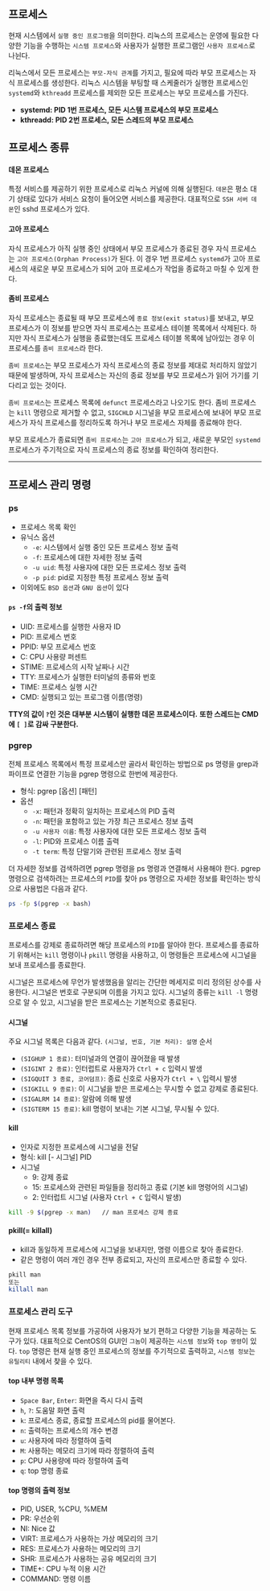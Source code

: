 
## 프로세스
현재 시스템에서 `실행 중인 프로그램`을 의미한다. 리눅스의 프로세스는 운영에 필요한 다양한 기능을 수행하는 `시스템 프로세스`와 사용자가 실행한 프로그램인 `사용자 프로세스`로 나뉜다.

리눅스에서 모든 프로세스는 `부모-자식 관계`를 가지고, 필요에 따라 부모 프로세스는 자식 프로세스를 생성한다. 리눅스 시스템을 부팅할 때 스케줄러가 실행한 프로세스인 `systemd`와 `kthreadd` 프로세스를 제외한 모든 프로세스는 부모 프로세스를 가진다.

- **systemd: PID 1번 프로세스, 모든 시스템 프로세스의 부모 프로세스**
- **kthreadd: PID 2번 프로세스, 모든 스레드의 부모 프로세스**

## 프로세스 종류

#### 데몬 프로세스
특정 서비스를 제공하기 위한 프로세스로 리눅스 커널에 의해 실행된다.  `데몬`은 평소 대기 상태로 있다가 서비스 요청이 들어오면 서비스를 제공한다. 대표적으로 `SSH 서버 데몬`인 sshd 프로세스가 있다.

#### 고아 프로세스
자식 프로세스가 아직 실행 중인 상태에서 부모 프로세스가 종료된 경우 자식 프로세스는 `고아 프로세스(Orphan Process)`가 된다. 이 경우 1번 프로세스 `systemd`가 고아 프로세스의 새로운 부모 프로세스가 되어 고아 프로세스가 작업을 종료하고 마칠 수 있게 한다.

#### 좀비 프로세스
자식 프로세스는 종료될 때 부모 프로세스에 `종료 정보(exit status)`를 보내고, 부모 프로세스가 이 정보를 받으면 자식 프로세스는 프로세스 테이블 목록에서 삭제된다. 하지만 자식 프로세스가 실행을 종료했는데도 프로세스 테이블 목록에 남아있는 경우 이 프로세스를 `좀비 프로세스`라 한다. 

`좀비 프로세스`는 부모 프로세스가 자식 프로세스의 종료 정보를 제대로 처리하지 않았기 때문에 발생하며, 자식 프로세스는 자신의 종료 정보를 부모 프로세스가 읽어 가기를 기다리고 있는 것이다. 

`좀비 프로세스`는 프로세스 목록에 `defunct` 프로세스라고 나오기도 한다. 좀비 프로세스는 `kill` 명령으로 제거할 수 없고, `SIGCHLD` 시그널을 부모 프로세스에 보내어 부모 프로세스가 자식 프로세스를 정리하도록 하거나 부모 프로세스 자체를 종료해야 한다.

부모 프로세스가 종료되면 `좀비 프로세스`는 `고아 프로세스`가 되고, 새로운 부모인 `systemd` 프로세스가 주기적으로 자식 프로세스의 종료 정보를 확인하여 정리한다.

---

## 프로세스 관리 명령

### ps
- 프로세스 목록 확인
- 유닉스 옵션
	- `-e`: 시스템에서 실행 중인 모든 프로세스 정보 출력
	- `-f`: 프로세스에 대한 자세한 정보 출력
	- `-u uid`: 특정 사용자에 대한 모든 프로세스 정보 출력
	- `-p pid`: pid로 지정한 특정 프로세스 정보 출력
- 이외에도 `BSD 옵션`과 `GNU 옵션`이 있다

#### `ps -f`의 출력 정보
- UID: 프로세스를 실행한 사용자 ID
- PID: 프로세스 번호
- PPID: 부모 프로세스 번호
- C: CPU 사용량 퍼센트
- STIME: 프로세스의 시작 날짜나 시간
- TTY: 프로세스가 실행한 터미널의 종류와 번호
- TIME: 프로세스 실행 시간
- CMD: 실행되고 있는 프로그램 이름(명령)

**TTY의 값이 `?`인 것은 대부분 시스템이 실행한 데몬 프로세스이다.**
**또한 스레드는 CMD에 `[ ]`로 감싸 구분한다.**


### pgrep
전체 프로세스 목록에서 특정 프로세스만 골라서 확인하는 방법으로 ps 명령을 grep과 파이프로 연결한 기능을 pgrep 명령으로 한번에 제공한다.

- 형식: pgrep \[옵션\] \[패턴\]
- 옵션
	- `-x`: 패턴과 정확히 일치하는 프로세스의 PID 출력
	- `-n`: 패턴을 포함하고 있는 가장 최근 프로세스 정보 출력
	- `-u 사용자 이름`: 특정 사용자에 대한 모든 프로세스 정보 출력
	- `-l`: PID와 프로세스 이름 출력
	- `-t term`: 특정 단말기와 관련된 프로세스 정보 출력

더 자세한 정보를 검색하려면 pgrep 명령을 ps 명령과 연결해서 사용해야 한다.
pgrep 명령으로 검색하려는 프로세스의 `PID`를 찾아 ps 명령으로 자세한 정보를 확인하는 방식으로 사용법은 다음과 같다.
```bash
ps -fp $(pgrep -x bash)
```


### 프로세스 종료
프로세스를 강제로 종료하려면 해당 프로세스의 `PID`를 알아야 한다. 프로세스를 종료하기 위해서는 `kill` 명령이나 `pkill` 명령을 사용하고, 이 명령들은 프로세스에 시그널을 보내 프로세스를 종료한다.

시그널은 프로세스에 무언가 발생했음을 알리는 간단한 메세지로 미리 정의된 상수를 사용한다. 시그널은 번호로 구분되며 이름을 가지고 있다. 시그널의 종류는 `kill -l` 명령으로 알 수 있고, 시그널을 받은 프로세스는 기본적으로 종료된다.

#### 시그널
주요 시그널 목록은 다음과 같다. `(시그널, 번호, 기본 처리): 설명` 순서
- `(SIGHUP 1 종료)`: 터미널과의 연결이 끊어졌을 때 발생
- `(SIGINT 2 종료)`: 인터럽트로 사용자가 `Ctrl + c` 입력시 발생
- `(SIGQUIT 3 종료, 코어덤프)`: 종료 신호로 사용자가 `Ctrl + \` 입력시 발생
- `(SIGKILL 9 종료)`: 이 시그널을 받은 프로세스는 무시할 수 없고 강제로 종료된다.
- `(SIGALRM 14 종료)`: 알람에 의해 발생
- `(SIGTERM 15 종료)`: kill 명령이 보내는 기본 시그널, 무시될 수 있다.

#### kill
- 인자로 지정한 프로세스에 시그널을 전달
- 형식: kill \[- 시그널\] PID
- 시그널
	- 9: 강제 종료
	- 15: 프로세스와 관련된 파일들을 정리하고 종료 (기본 kill 명령어의 시그널)
	- 2: 인터럽트 시그널 (사용자 `Ctrl + C` 입력시 발생)

```bash
kill -9 $(pgrep -x man)   // man 프로세스 강제 종료
```

#### pkill(= killall)
- kill과 동일하게 프로세스에 시그널을 보내지만, 명령 이름으로 찾아 종료한다.
- 같은 명령이 여러 개인 경우 전부 종료되고, 자신의 프로세스만 종료할 수 있다.
```bash
pkill man
또는
killall man
```


### 프로세스 관리 도구
현재 프로세스 목록 정보를 가공하여 사용자가 보기 편하고 다양한 기능을 제공하는 도구가 있다. 대표적으로 CentOS의 GUI인 `그놈`이 제공하는 `시스템 정보`와 `top 명령`이 있다.
`top` 명령은 현재 실행 중인 프로세스의 정보를 주기적으로 출력하고, `시스템 정보`는 `유틸리티` 내에서 찾을 수 있다.

#### top 내부 명령 목록
- `Space Bar`, `Enter`: 화면을 즉시 다시 출력
- `h`, `?`: 도움말 화면 출력
- `k`: 프로세스 종료, 종료할 프로세스의 pid를 물어본다.
- `n`: 출력하는 프로세스의 개수 변경
- `u`: 사용자에 따라 정렬하여 출력
- `M`: 사용하는 메모리 크기에 따라 정렬하여 출력
- `p`: CPU 사용량에 따라 정렬하여 출력
- `q`: top 명령 종료

#### top 명령의 출력 정보
- PID, USER, %CPU, %MEM
- PR: 우선순위
- NI: Nice 값
- VIRT: 프로세스가 사용하는 가상 메모리의 크기
- RES: 프로세스가 사용하는 메모리의 크기
- SHR: 프로세스가 사용하는 공유 메모리의 크기
- TIME+: CPU 누적 이용 시간
- COMMAND: 명령 이름


